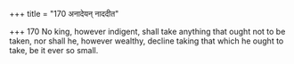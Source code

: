 +++
title = "170 अनादेयन् नाददीत"

+++
170	No king, however indigent, shall take anything that ought not to be taken, nor shall he, however wealthy, decline taking that which he ought to take, be it ever so small.